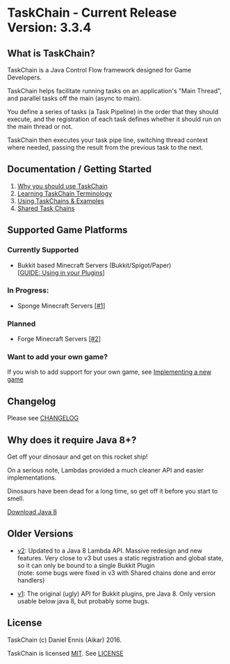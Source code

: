 # TaskChain - Current Release Version: <!--VERSION-->3.3.4<!--VERSION-->
## What is TaskChain?
TaskChain is a Java Control Flow framework designed for Game Developers. 

TaskChain helps facilitate running tasks on an application's "Main Thread", and parallel tasks off the main (async to main).

You define a series of tasks (a Task Pipeline) in the order that they should execute, and the registration of each task defines whether it should run on the main thread or not.

TaskChain then executes your task pipe line, switching thread context where needed, passing the result from the previous task to the next.

## Documentation / Getting Started
1. [Why you should use TaskChain](https://github.com/aikar/TaskChain/wiki/why-taskchain)
2. [Learning TaskChain Terminology](https://github.com/aikar/TaskChain/wiki/taskchain-terminology)
3. [Using TaskChains & Examples](https://github.com/aikar/TaskChain/wiki/usage)
4. [Shared Task Chains](https://github.com/aikar/TaskChain/wiki/Shared-Task-Chains)

## Supported Game Platforms
### Currently Supported
  - Bukkit based Minecraft Servers (Bukkit/Spigot/Paper)  
  [[GUIDE: Using in your Plugins](https://github.com/aikar/TaskChain/wiki/implementing-bukkit)]
  

### In Progress:
  - Sponge Minecraft Servers [[#1](https://github.com/aikar/TaskChain/issues/1)]

### Planned
  - Forge Minecraft Servers [[#2](https://github.com/aikar/TaskChain/issues/2)]

### Want to add your own game?
If you wish to add support for your own game, see [Implementing a new game](https://github.com/aikar/TaskChain/wiki/implementing-a-new-game)

## Changelog
Please see [CHANGELOG](CHANGELOG.md)

## Why does it require Java 8+?
Get off your dinosaur and get on this rocket ship!

On a serious note, Lambdas provided a much cleaner API and easier implementations.

Dinosaurs have been dead for a long time, so get off it before you start to smell.

[Download Java 8](http://www.oracle.com/technetwork/java/javase/downloads/jdk8-downloads-2133151.html)

## Older Versions
 * [v2](https://gist.github.com/aikar/77f8caee3c153074c99b): Updated to a Java 8 Lambda API. Massive redesign and new features. Very close to v3 but uses a static registration and global state, so it can only be bound to a single Bukkit Plugin    
 (note: some bugs were fixed in v3 with Shared chains done and error handlers)
 
 * [v1](https://gist.github.com/aikar/9010136): The original (ugly) API for Bukkit plugins, pre Java 8. Only version usable below java 8, but probably some bugs.


## License
TaskChain (c) Daniel Ennis (Aikar) 2016.

TaskChain is licensed [MIT](https://tldrlegal.com/license/mit-license). See [LICENSE](LICENSE)
